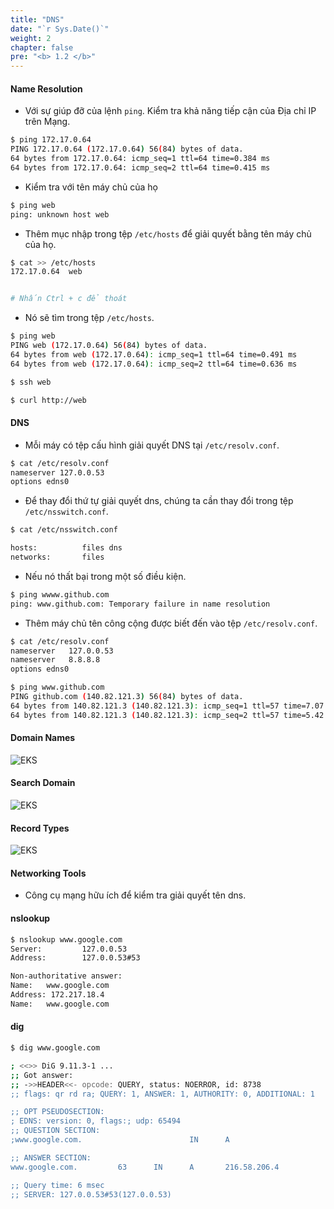 ```yaml
---
title: "DNS"
date: "`r Sys.Date()`"
weight: 2
chapter: false
pre: "<b> 1.2 </b>"
---
```


#### Name Resolution

- Với sự giúp đỡ của lệnh `ping`. Kiểm tra khả năng tiếp cận của Địa chỉ IP trên Mạng.

```bash
$ ping 172.17.0.64
PING 172.17.0.64 (172.17.0.64) 56(84) bytes of data.
64 bytes from 172.17.0.64: icmp_seq=1 ttl=64 time=0.384 ms
64 bytes from 172.17.0.64: icmp_seq=2 ttl=64 time=0.415 ms

```

- Kiểm tra với tên máy chủ của họ

```bash
$ ping web
ping: unknown host web

```

- Thêm mục nhập trong tệp `/etc/hosts` để giải quyết bằng tên máy chủ của họ.

```bash
$ cat >> /etc/hosts
172.17.0.64  web


# Nhấn Ctrl + c để thoát
```

- Nó sẽ tìm trong tệp `/etc/hosts`.

```bash
$ ping web
PING web (172.17.0.64) 56(84) bytes of data.
64 bytes from web (172.17.0.64): icmp_seq=1 ttl=64 time=0.491 ms
64 bytes from web (172.17.0.64): icmp_seq=2 ttl=64 time=0.636 ms

$ ssh web

$ curl http://web
```

#### DNS

- Mỗi máy có tệp cấu hình giải quyết DNS tại `/etc/resolv.conf`.

```bash
$ cat /etc/resolv.conf
nameserver 127.0.0.53
options edns0
```

- Để thay đổi thứ tự giải quyết dns, chúng ta cần thay đổi trong tệp `/etc/nsswitch.conf`.

```bash
$ cat /etc/nsswitch.conf

hosts:          files dns
networks:       files

```

- Nếu nó thất bại trong một số điều kiện.

```bash
$ ping wwww.github.com
ping: www.github.com: Temporary failure in name resolution

```

- Thêm máy chủ tên công cộng được biết đến vào tệp `/etc/resolv.conf`.

```bash
$ cat /etc/resolv.conf
nameserver   127.0.0.53
nameserver   8.8.8.8
options edns0
``` 
```bash
$ ping www.github.com
PING github.com (140.82.121.3) 56(84) bytes of data.
64 bytes from 140.82.121.3 (140.82.121.3): icmp_seq=1 ttl=57 time=7.07 ms
64 bytes from 140.82.121.3 (140.82.121.3): icmp_seq=2 ttl=57 time=5.42 ms

```

#### Domain Names

![EKS](/images/0004/0003.png?featherlight=false&width=90pc)


#### Search Domain

![EKS](/images/0004/0004.png?featherlight=false&width=90pc)


#### Record Types

![EKS](/images/0004/0005.png?featherlight=false&width=90pc)


#### Networking Tools

- Công cụ mạng hữu ích để kiểm tra giải quyết tên dns.

#### nslookup 

```bash
$ nslookup www.google.com
Server:         127.0.0.53
Address:        127.0.0.53#53

Non-authoritative answer:
Name:   www.google.com
Address: 172.217.18.4
Name:   www.google.com
```

#### dig

```bash
$ dig www.google.com

; <<>> DiG 9.11.3-1 ...
;; Got answer:
;; ->>HEADER<<- opcode: QUERY, status: NOERROR, id: 8738
;; flags: qr rd ra; QUERY: 1, ANSWER: 1, AUTHORITY: 0, ADDITIONAL: 1

;; OPT PSEUDOSECTION:
; EDNS: version: 0, flags:; udp: 65494
;; QUESTION SECTION:
;www.google.com.                        IN      A

;; ANSWER SECTION:
www.google.com.         63      IN      A       216.58.206.4

;; Query time: 6 msec
;; SERVER: 127.0.0.53#53(127.0.0.53)
```